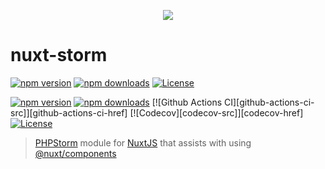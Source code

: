 <p align="center">
  <img src="https://github.com/fumeapp/nuxt-storm/blob/master/nuxt-storm.png?raw=true" />
</p>

# nuxt-storm

[![npm version][npm-version-src]][npm-version-href]
[![npm downloads][npm-downloads-src]][npm-downloads-href]
[![License][license-src]][license-href]

[![npm version][npm-version-src]][npm-version-href]
[![npm downloads][npm-downloads-src]][npm-downloads-href]
[![Github Actions CI][github-actions-ci-src]][github-actions-ci-href]
[![Codecov][codecov-src]][codecov-href]
[![License][license-src]][license-href]

> [PHPStorm](https://jetbrains.com/phpstorm/) module for [NuxtJS](https://nuxtjs.org) that assists with using [@nuxt/components](https://github.com/nuxt/components) 


<!-- Badges -->
[npm-version-src]: https://img.shields.io/npm/v/nuxt-storm/latest.svg
[npm-version-href]: https://npmjs.com/package/nuxt-storm

[npm-downloads-src]: https://img.shields.io/npm/dt/nuxt-storm.svg
[npm-downloads-href]: https://npmjs.com/package/nust-storm

[license-src]: https://img.shields.io/npm/l/nuxt-storm.svg
[license-href]: https://npmjs.com/package/nuxt-storm
